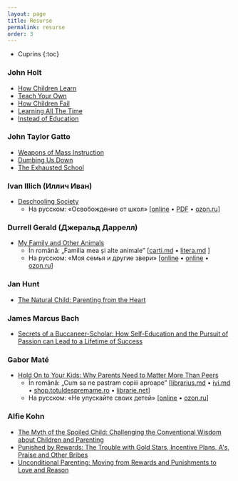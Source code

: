 ```yaml
---
layout: page
title: Resurse
permalink: resurse
order: 3
---
```


* Cuprins
{:toc}

### John Holt

* [How Children Learn](https://www.goodreads.com/book/show/573003)
* [Teach Your Own](https://www.goodreads.com/book/show/573002)
* [How Children Fail](https://www.amazon.com/gp/product/0201484021)
* [Learning All The Time](https://www.goodreads.com/book/show/573005)
* [Instead of Education](https://www.goodreads.com/book/show/573008)

### John Taylor Gatto

* [Weapons of Mass Instruction](https://www.goodreads.com/book/show/3429724)
* [Dumbing Us Down](https://www.goodreads.com/book/show/225850)
* [The Exhausted School](https://www.goodreads.com/book/show/1004170)

### Ivan Illich (Иллич Иван)

* [Deschooling Society](https://www.goodreads.com/book/show/223403)
  * На русском: «Освобождение от школ»
    \[[online](https://eusi.ru/lib/illic_osvobogdenie/index.php)
    • [PDF](https://bojidarivkov.files.wordpress.com/2012/11/illich_ivan-osvobojdenie_ot_schkol.pdf)
    • [ozon.ru](https://www.ozon.ru/context/detail/id/3478742/)]

### Durrell Gerald (Джеральд Даррелл)

* [My Family and Other Animals](https://www.goodreads.com/book/show/48132)
  * În română: „Familia mea și alte animale”
    \[[carti.md](https://www.carti.md/carti/familia-mea-si-alte-animale.html)
    • [litera.md](https://litera.md/familia-mea-si-alte-animale-384150)
    ]
  * На русском: «Моя семья и другие звери»
    \[[online](http://loveread.ec/read_book.php?id=17007&p=1)
    • [online](https://www.e-reading.club/book.php?book=18364)
    • [ozon.ru](https://www.ozon.ru/context/detail/id/4868922/)]

### Jan Hunt

* [The Natural Child: Parenting from the Heart](https://www.goodreads.com/book/show/705046)

### James Marcus Bach

* [Secrets of a Buccaneer-Scholar: How Self-Education and the Pursuit of Passion
can Lead to a Lifetime of Success](https://www.goodreads.com/book/show/6285746)

### Gabor Maté

* [Hold On to Your Kids: Why Parents Need to Matter More Than
Peers](https://www.goodreads.com/book/show/106744)
  * În română: „Cum sa ne pastram copiii aproape”
    \[[librarius.md](http://librarius.md/ro/book/cum-sa-ne-pastram-copiii-aproape-529768)
    • [ivi.md](https://ivi.md/carti/cum-sa-ne-pastram-copiii-aproape-de-ce-parintii-trebuie-sa-fie-mai-importanti-decat-prietenii)
    • [shop.totuldespremame.ro](http://shop.totuldespremame.ro/produs/cum-sa-ne-pastram-copiii-aproape/)
    • [librarie.net](http://www.librarie.net/p/289760/)]
  * На русском: «Не упускайте своих детей»
    \[[online](http://readli.net/ne-upuskayte-svoih-detey/)
    • [ozon.ru](https://www.ozon.ru/context/detail/id/16446160/)]

### Alfie Kohn

* [The Myth of the Spoiled Child: Challenging the Conventional Wisdom about
Children and Parenting](https://www.goodreads.com/book/show/25489083)
* [Punished by Rewards: The Trouble with Gold Stars, Incentive Plans, A's,
Praise and Other Bribes](https://www.goodreads.com/book/show/541132)
* [Unconditional Parenting: Moving from Rewards and Punishments to Love and Reason](https://www.goodreads.com/book/show/111209)
